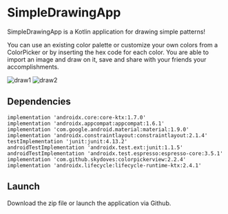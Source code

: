 # SimpleDrawingApp
SimpleDrawingApp is a Kotlin application for drawing simple patterns!

You can use an existing color palette or customize your own colors from a ColorPicker or by inserting the hex code for each color. You are able to import an image and draw on it, save and share with your friends your accomplishments.

![draw1](https://github.com/ThanosArab/SimpleDrawingApp/assets/75016979/2e9cacfd-3964-4c45-886e-ab48737c81eb) ![draw2](https://github.com/ThanosArab/SimpleDrawingApp/assets/75016979/0a21dce9-70c1-45d4-910c-8a38fedaefcc)

## Dependencies
    implementation 'androidx.core:core-ktx:1.7.0'
    implementation 'androidx.appcompat:appcompat:1.6.1'
    implementation 'com.google.android.material:material:1.9.0'
    implementation 'androidx.constraintlayout:constraintlayout:2.1.4'
    testImplementation 'junit:junit:4.13.2'
    androidTestImplementation 'androidx.test.ext:junit:1.1.5'
    androidTestImplementation 'androidx.test.espresso:espresso-core:3.5.1'
    implementation 'com.github.skydoves:colorpickerview:2.2.4'
    implementation 'androidx.lifecycle:lifecycle-runtime-ktx:2.4.1'

## Launch
Download the zip file or launch the application via Github.
